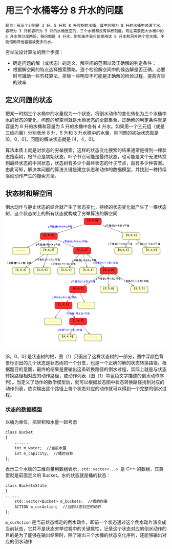 # 用三个水桶等分 8 升水的问题
```
题目：有三个分别是 3 升、5 升和 8 升容积的水桶，其中容积为 8 升的水桶中装满了水，容积为 3 升和容积为 5 升的水桶是空的，三个水桶都没有体积刻度。现在需要把大水桶中的 8 升水等分成两份，每份都是 4 升水，附加条件是只能使用这 8 升水和另外两个空水桶，不能借助其他容器或更多的水。
```

穷举法设计算法的两个步骤：
* 确定问题的解（或状态）的定义，解空间的范围以及正确解的判定条件；
* 根据解空间的特点选择搜索策略，逐个检验解空间中的候选解是否正确，必要时可辅助一些剪枝算法，排除一些明显不可能是正确解的检验过程，提高穷举的效率

## 定义问题的状态

把某一时刻三个水桶中的水量视为一个状态，将倒水动作的变化转化为三个水桶中水的状态的变化，问题的解空间就是水桶状态的全部集合，正确解的判定条件就是容量为 8 升的水桶和容量为 5 升的水桶中各有 4 升水。如果用一个三元组（或是三维向量）分别表示 8 升、5 升和 3 升水桶中的水量，则问题的初始状态就是 [8，0，0]，问题的解决状态就是 [4，4，0]。

算法本质上就是对状态的穷举搜索，这样的状态变化搜索的结果通常是得到一棵状态搜索树，根节点是初始状态，叶子节点可能是最终状态，也可能是某个无法转换到最终状态的中间状态，状态树有多少个最终状态的叶子节点，就有多少种答案。由此可知，解决本问题的算法关键是建立状态和动作的数据模型，并找到一种持续驱动动作产生的搜索方法。

## 状态树和解空间
倒水动作与静止状态的结合就产生了状态变化，持续的状态变化就产生了一棵状态树，这个状态树上的所有状态就构成了穷举算法的解空间
![倒水问题的状态树](../img/倒水问题的状态树.png)

[8，0，0] 是状态树的根，图（1）只画出了这棵状态树的一部分，图中深颜色背景标识出的几个状态是状态树的一个分支，也是一个正确的解的状态转换路径。根据题目的意图，最终的结果是要输出这条转换路径的倒水过程，实际上就是与状态转换路径相对应的动作路径，或动作列表（图（1）中蓝色文字描述的倒水动作序列）。当定义了动作的数学模型后，就可以根据状态图中状态转换路径找到对应的动作列表，依次输出这个路径上每个状态对应的动作就可以得到一个完整的倒水过程。

### 状态的数据模型

以桶为单位，把容积和水量一起考虑
```
class Bucket
{
    ......
    int m_water;  //当前水量
    int m_capicity;  //桶的容积
};
```
表示三个水桶的三维向量用数组表示，`std::vector<...> `是 C++ 的数组，其类型就是前面定义的 Bucket。水的状态就是桶的状态：
```
class BucketsState
{
......
    std::vector<Bucket> m_buckets;  //桶的向量
    ACTION m_curAction;  //当前状态对应的动作
};
```
`m_curAction` 是当前状态绑定的倒水动作，即前一个状态通过这个倒水动作演变成当前状态，它并不是状态穷举过程中的关键属性，记录这个状态对应的倒水动作的目的是为了能够在输出结果时，除了输出三个水桶的状态变化序列，还能够输出对应的倒水动作



